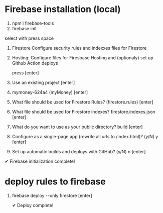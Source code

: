 # Firebase installation (local)

1) npm i firebase-tools
2) firebase init

select with press space 
1) Firestore Configure security rules and indexxes files for Firestore

2) Hosting: Configure files for Firesbase Hosting and (optionaly) set up Github Action deploys
   
   press [enter]
  
  1) Use an existing project [enter]
  2) mymoney-624a4 (myMoney) [enter]
  3)  What file should be used for Firestore Rules? (firestore.rules) [enter]
  4)   What file should be used for Firestore indexes? firestore.indexes.json [enter]
  5)  What do you want to use as your public directory? build [enter] 
  6)  Configure as a single-page app (rewrite all urls to /index.html)? (y/N) y [enter]
  7)   Set up automatic builds and deploys with GitHub? (y/N) n [enter]
   
   ✔  Firebase initialization complete!
   

   # deploy rules to firebase

   1) firebase deploy --only firestore [enter]

      ✔  Deploy complete!